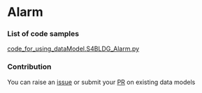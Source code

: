 # Alarm

### List of code samples 

<!-- 50-List of code -->

<!-- [code entry](link) -->
[code_for_using_dataModel.S4BLDG_Alarm.py](https://github.com/smart-data-models/dataModel.S4BLDG/blob/master/Alarm/code/code_for_using_dataModel.S4BLDG_Alarm.py)


<!-- /50-List of code -->

### Contribution
You can raise an [issue](https://github.com/smart-data-models/dataModel.S4BLDG/issues) or submit your [PR](https://github.com/smart-data-models/dataModel.S4BLDG/pulls) on existing data models
